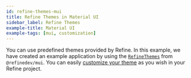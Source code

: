 ```yaml
---
id: refine-themes-mui
title: Refine Themes in Material UI
sidebar_label: Refine Themes
example-title: Material UI
example-tags: [mui, customization]
---
```


You can use predefined themes provided by Refine. In this example, we have created an example application by using the [`RefineThemes`](/docs/ui-integrations/material-ui/theming#predefined-themes) from `@refinedev/mui`. You can easily [customize your theme](/docs/ui-integrations/material-ui/theming#overriding-the-themes) as you wish in your Refine project.

<CodeSandboxExample path="theme-material-ui-demo" />
